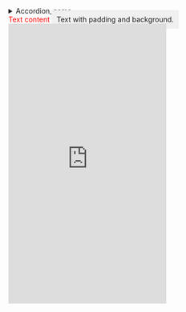 <details>
    <summary>Accordion_name</summary>
    <p>Accordion_content</p>
    </details>

<span style="color:red">
Text content
</span>

<span style="padding:10px;background-color:#f0f0f0"> 
Text with padding and background.
</span>

<iframe width="315" height="560"
src="https://www.youtube.com/embed/<Shorts_video_code>"
title="YouTube video player"
frameborder="0"
allow="accelerometer; autoplay; clipboard-write; encrypted-media; gyroscope; picture-in-picture; web-share"
allowfullscreen></iframe>

